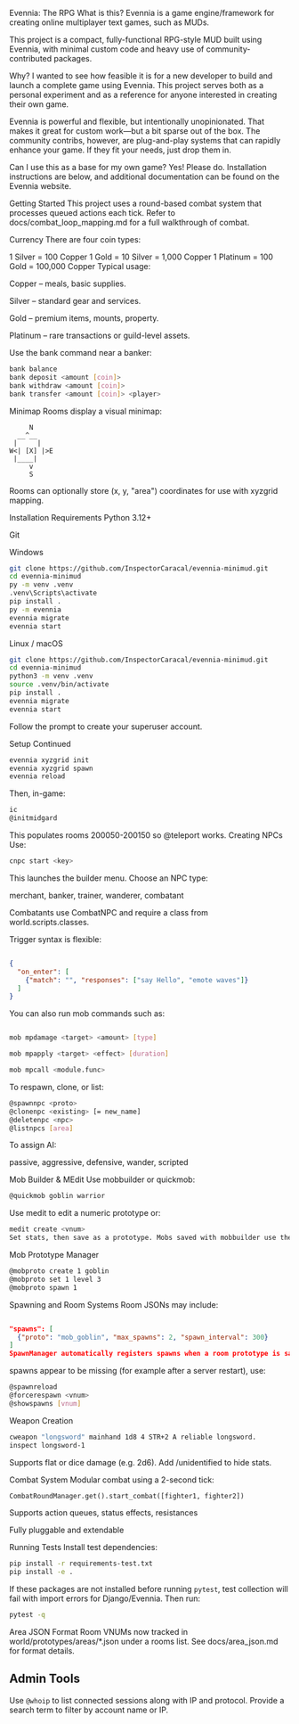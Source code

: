 Evennia: The RPG
What is this?
Evennia is a game engine/framework for creating online multiplayer text games, such as MUDs.

This project is a compact, fully-functional RPG-style MUD built using Evennia, with minimal custom code and heavy use of community-contributed packages.

Why?
I wanted to see how feasible it is for a new developer to build and launch a complete game using Evennia. This project serves both as a personal experiment and as a reference for anyone interested in creating their own game.

Evennia is powerful and flexible, but intentionally unopinionated. That makes it great for custom work—but a bit sparse out of the box. The community contribs, however, are plug-and-play systems that can rapidly enhance your game. If they fit your needs, just drop them in.

Can I use this as a base for my own game?
Yes! Please do. Installation instructions are below, and additional documentation can be found on the Evennia website.

Getting Started
This project uses a round-based combat system that processes queued actions each tick. Refer to docs/combat_loop_mapping.md for a full walkthrough of combat.

Currency
There are four coin types:

1 Silver   = 100 Copper
1 Gold     = 10 Silver   = 1,000 Copper
1 Platinum = 100 Gold    = 100,000 Copper
Typical usage:

Copper – meals, basic supplies.

Silver – standard gear and services.

Gold – premium items, mounts, property.

Platinum – rare transactions or guild-level assets.

Use the bank command near a banker:

```bash
bank balance
bank deposit <amount [coin]>
bank withdraw <amount [coin]>
bank transfer <amount [coin]> <player>
```
Minimap
Rooms display a visual minimap:

```
     N
  __^__
 |     |
W<| [X] |>E
 |____|
     v
     S
```
Rooms can optionally store (x, y, "area") coordinates for use with xyzgrid mapping.

Installation
Requirements
Python 3.12+

Git

Windows
```bash
git clone https://github.com/InspectorCaracal/evennia-minimud.git
cd evennia-minimud
py -m venv .venv
.venv\Scripts\activate
pip install .
py -m evennia
evennia migrate
evennia start
```
Linux / macOS
```bash
git clone https://github.com/InspectorCaracal/evennia-minimud.git
cd evennia-minimud
python3 -m venv .venv
source .venv/bin/activate
pip install .
evennia migrate
evennia start
```
Follow the prompt to create your superuser account.

Setup Continued
```bash
evennia xyzgrid init
evennia xyzgrid spawn
evennia reload
```
Then, in-game:
```bash
ic
@initmidgard
```
This populates rooms 200050-200150 so @teleport works.
Creating NPCs
Use:

```bash
cnpc start <key>
```
This launches the builder menu. Choose an NPC type:

merchant, banker, trainer, wanderer, combatant

Combatants use CombatNPC and require a class from world.scripts.classes.

Trigger syntax is flexible:
```json

{
  "on_enter": [
    {"match": "", "responses": ["say Hello", "emote waves"]}
  ]
}
```
You can also run mob commands such as:
```bash

mob mpdamage <target> <amount> [type]

mob mpapply <target> <effect> [duration]

mob mpcall <module.func>
```

To respawn, clone, or list:

```bash
@spawnnpc <proto>
@clonenpc <existing> [= new_name]
@deletenpc <npc>
@listnpcs [area]
```
To assign AI:

passive, aggressive, defensive, wander, scripted

Mob Builder & MEdit
Use mobbuilder or quickmob:

```bash
@quickmob goblin warrior
```
Use medit <vnum> to edit a numeric prototype or:

```bash
medit create <vnum>
Set stats, then save as a prototype. Mobs saved with mobbuilder use the prefix mob_.

```
Mob Prototype Manager
```bash
@mobproto create 1 goblin
@mobproto set 1 level 3
@mobproto spawn 1
```
Spawning and Room Systems
Room JSONs may include:
```json

"spawns": [
  {"proto": "mob_goblin", "max_spawns": 2, "spawn_interval": 300}
]
SpawnManager automatically registers spawns when a room prototype is saved. If
```
spawns appear to be missing (for example after a server restart), use:

```bash
@spawnreload
@forcerespawn <vnum>
@showspawns [vnum]
```
Weapon Creation
```bash
cweapon "longsword" mainhand 1d8 4 STR+2 A reliable longsword.
inspect longsword-1
```
Supports flat or dice damage (e.g. 2d6). Add /unidentified to hide stats.

Combat System
Modular combat using a 2-second tick:

```python
CombatRoundManager.get().start_combat([fighter1, fighter2])
```

Supports action queues, status effects, resistances

Fully pluggable and extendable

Running Tests
Install test dependencies:
```bash
pip install -r requirements-test.txt
pip install -e .
```
If these packages are not installed before running `pytest`, test collection will fail with import errors for Django/Evennia.
Then run:

```bash
pytest -q
```

Area JSON Format
Room VNUMs now tracked in world/prototypes/areas/*.json under a rooms list. See docs/area_json.md for format details.


## Admin Tools
Use `@whoip` to list connected sessions along with IP and protocol. Provide a search
term to filter by account name or IP.
